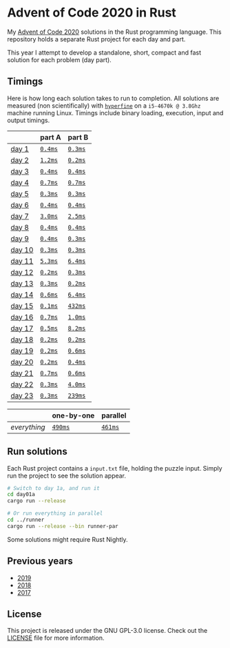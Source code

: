 # Advent of Code 2020 in Rust
My [Advent of Code 2020][aoc-2020] solutions in the Rust programming language.
This repository holds a separate Rust project for each day and part.

This year I attempt to develop a standalone, short, compact and fast solution
for each problem (day part).

## Timings
Here is how long each solution takes to run to completion.
All solutions are measured (non scientifically) with [`hyperfine`][hyperfine] on
a `i5-4670k @ 3.8Ghz` machine running Linux.
Timings include binary loading, execution, input and output timings.

|                                                | part A                          | part B                           |
|:-----------------------------------------------|:--------------------------------|:---------------------------------|
| [day 1](https://adventofcode.com/2020/day/1)   | [`0.4ms`](./day01a/src/main.rs) | [`0.3ms`](./day01b/src/main.rs)  |
| [day 2](https://adventofcode.com/2020/day/2)   | [`1.2ms`](./day02a/src/main.rs) | [`0.2ms`](./day02b/src/main.rs)  |
| [day 3](https://adventofcode.com/2020/day/3)   | [`0.4ms`](./day03a/src/main.rs) | [`0.4ms`](./day03b/src/main.rs)  |
| [day 4](https://adventofcode.com/2020/day/4)   | [`0.7ms`](./day04a/src/main.rs) | [`0.7ms`](./day04b/src/main.rs)  |
| [day 5](https://adventofcode.com/2020/day/5)   | [`0.3ms`](./day05a/src/main.rs) | [`0.3ms`](./day05b/src/main.rs)  |
| [day 6](https://adventofcode.com/2020/day/6)   | [`0.4ms`](./day06a/src/main.rs) | [`0.4ms`](./day06b/src/main.rs)  |
| [day 7](https://adventofcode.com/2020/day/7)   | [`3.0ms`](./day07a/src/main.rs) | [`2.5ms`](./day07b/src/main.rs)  |
| [day 8](https://adventofcode.com/2020/day/8)   | [`0.4ms`](./day08a/src/main.rs) | [`0.4ms`](./day08b/src/main.rs)  |
| [day 9](https://adventofcode.com/2020/day/9)   | [`0.4ms`](./day09a/src/main.rs) | [`0.3ms`](./day09b/src/main.rs)  |
| [day 10](https://adventofcode.com/2020/day/10) | [`0.3ms`](./day10a/src/main.rs) | [`0.3ms`](./day10b/src/main.rs)  |
| [day 11](https://adventofcode.com/2020/day/11) | [`5.3ms`](./day11a/src/main.rs) | [`6.4ms`](./day11b/src/main.rs)  |
| [day 12](https://adventofcode.com/2020/day/12) | [`0.2ms`](./day12a/src/main.rs) | [`0.3ms`](./day12b/src/main.rs)  |
| [day 13](https://adventofcode.com/2020/day/13) | [`0.3ms`](./day13a/src/main.rs) | [`0.2ms`](./day13b/src/main.rs)  |
| [day 14](https://adventofcode.com/2020/day/14) | [`0.6ms`](./day14a/src/main.rs) | [`6.4ms`](./day14b/src/main.rs)  |
| [day 15](https://adventofcode.com/2020/day/15) | [`0.1ms`](./day15a/src/main.rs) | [`432ms`](./day15b/src/main.rs)  |
| [day 16](https://adventofcode.com/2020/day/16) | [`0.7ms`](./day16a/src/main.rs) | [`1.0ms`](./day16b/src/main.rs)  |
| [day 17](https://adventofcode.com/2020/day/17) | [`0.5ms`](./day17a/src/main.rs) | [`8.2ms`](./day17b/src/main.rs)  |
| [day 18](https://adventofcode.com/2020/day/18) | [`0.2ms`](./day18a/src/main.rs) | [`0.2ms`](./day18b/src/main.rs)  |
| [day 19](https://adventofcode.com/2020/day/19) | [`0.2ms`](./day19a/src/main.rs) | [`0.6ms`](./day19b/src/main.rs)  |
| [day 20](https://adventofcode.com/2020/day/20) | [`0.2ms`](./day20a/src/main.rs) | [`0.4ms`](./day20b/src/main.rs)  |
| [day 21](https://adventofcode.com/2020/day/21) | [`0.7ms`](./day21a/src/main.rs) | [`0.6ms`](./day21b/src/main.rs)  |
| [day 22](https://adventofcode.com/2020/day/22) | [`0.3ms`](./day22a/src/main.rs) | [`4.0ms`](./day22b/src/main.rs)  |
| [day 23](https://adventofcode.com/2020/day/23) | [`0.3ms`](./day23a/src/main.rs) | [`239ms`](./day23b/src/main.rs)  |

|              | one-by-one                             | parallel                                   |
|:-------------|:---------------------------------------|:-------------------------------------------|
| _everything_ | [`490ms`](./runner/src/bin/runner.rs)  | [`461ms`](./runner/src/bin/runner-par.rs)  |

## Run solutions
Each Rust project contains a `input.txt` file, holding the puzzle input. Simply
run the project to see the solution appear.

```bash
# Switch to day 1a, and run it
cd day01a
cargo run --release

# Or run everything in parallel
cd ../runner
cargo run --release --bin runner-par
```

Some solutions might require Rust Nightly.

## Previous years
- [2019](https://github.com/timvisee/advent-of-code-2019)
- [2018](https://github.com/timvisee/advent-of-code-2018)
- [2017](https://github.com/timvisee/advent-of-code-2017)

## License
This project is released under the GNU GPL-3.0 license.
Check out the [LICENSE](LICENSE) file for more information.

[aoc-2020]: https://adventofcode.com/2020
[hyperfine]: https://github.com/sharkdp/hyperfine
